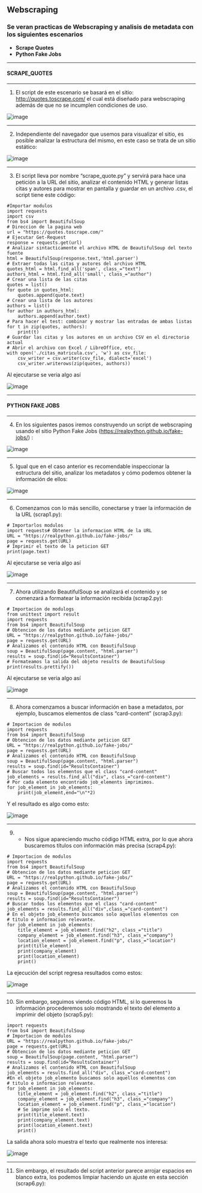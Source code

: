 ## Webscraping
### Se veran practicas de Webscraping y analisis de metadata con los siguientes escenarios
- **Scrape Quotes**
- **Python Fake Jobs**
___

#### SCRAPE_QUOTES
___
1. El script de este escenario se basará en el sitio: http://quotes.toscrape.com/ el cual está diseñado para webscraping además de que no se incumplen condiciones de uso.

![image](https://user-images.githubusercontent.com/111693854/204680050-1f9a63b3-fe40-4f64-a7f5-d4fb3f3309ca.png)

___
2. Independiente del navegador que usemos para visualizar el sitio, es posible analizar la
estructura del mismo, en este caso se trata de un sitio estático:

![image](https://user-images.githubusercontent.com/111693854/204680178-adcbfc1e-b61f-433a-bbf0-61e09e5940ff.png)

___
3. El script lleva por nombre “scrape_quote.py” y servirá para hace una petición a la URL del sitio, analizar el contenido HTML y generar listas citas y autores para mostrar en pantalla y guardar en un archivo .csv, el script tiene este código: 
~~~
#Importar modulos 
import requests
import csv 
from bs4 import BeautifulSoup
# Direccion de la pagina web
url = "https://quotes.toscrape.com/"
# Ejecutar Get-Request
response = requests.get(url)
# Analizar sintacticamente el archivo HTML de BeautifulSoup del texto fuente
html = BeautifulSoup(response.text,'html.parser')
# Extraer todas las citas y autores del archivo HTML
quotes_html = html.find_all('span', class_="text")
authors_html = html.find_all('small', class_="author")
# Crear una lista de las citas
quotes = list()
for quote in quotes_html:
    quotes.append(quote.text)
# Crear una lista de los autores
authors = list()
for author in authors_html:
    authors.append(author.text)
# Para hacer el test: combinar y mostrar las entradas de ambas listas
for t in zip(quotes, authors):
    print(t)
# Guardar las citas y los autores en un archivo CSV en el directorio actual
# Abrir el archivo con Excel / LibreOffice, etc.
with open('./citas_matricula.csv', 'w') as csv_file:
    csv_writer = csv.writer(csv_file, dialect='excel')
    csv_writer.writerows(zip(quotes, authors))
~~~
Al ejecutarse se veria algo así

![image](https://user-images.githubusercontent.com/111693854/204680499-48e5842a-647b-44fd-83c5-df65291cf5dc.png)

___

#### PYTHON FAKE JOBS
___
4.  En los siguientes pasos iremos construyendo un script de webscraping usando el sitio Python Fake Jobs (https://realpython.github.io/fake-jobs/) :

![image](https://user-images.githubusercontent.com/111693854/204680718-63cd2d11-f894-4fd1-8c19-bd40e345c4e3.png)

___
5. Igual que en el caso anterior es recomendable inspeccionar la estructura del sitio, analizar los metadatos y cómo podemos obtener la información de ellos: 

![image](https://user-images.githubusercontent.com/111693854/204680842-8f8e5b47-0834-4b7f-9449-2e225958d758.png)

___
6. Comenzamos con lo más sencillo, conectarse y traer la información de la URL (scrap1.py):
~~~
# Importarlos modulos
import requests# Obtener la informacion HTML de la URL
URL = "https://realpython.github.io/fake-jobs/"
page = requests.get(URL)
# Imprimir el texto de la peticion GET
print(page.text)
~~~
Al ejecutarse se veria algo así

![image](https://user-images.githubusercontent.com/111693854/204681071-76b73f25-2983-407d-b6db-80ef02071e37.png)

___
7. Ahora utilizando BeautifulSoup se analizará el contenido y se comenzará a formatear la información recibida (scrap2.py):
~~~
# Importacion de modulogs
from unittest import result
import requests
from bs4 import BeautifulSoup
# Obtencion de los datos mediante peticion GET
URL = "https://realpython.github.io/fake-jobs/"
page = requests.get(URL)
# Analizamos el contenido HTML con BeautifulSoup
soup = BeautifulSoup(page.content, "html.parser")
results = soup.find(id="ResultsContainer")
# Formateamos la salida del objeto results de BeautifulSoup
print(results.prettify())
~~~
Al ejecutarse se veria algo así 

![image](https://user-images.githubusercontent.com/111693854/204681235-c9bf4f66-5961-4092-9188-e1ddde0c94cd.png)

___
8. Ahora comenzamos a buscar información en base a metadatos, por ejemplo, buscamos elementos de class “card-content” (scrap3.py):
~~~
# Importacion de modulos
import requests
from bs4 import BeautifulSoup
# Obtencion de los datos mediante peticion GET 
URL = "https://realpython.github.io/fake-jobs/"
page = requests.get(URL)
# Analizamos el contenido HTML con BeautifulSoup
soup = BeautifulSoup(page.content, "html.parser")
results = soup.find(id="ResultsContainer")
# Buscar todos los elementos que el class "card-content"
job_elements = results.find_all("div", class_="card-content")
# Por cada elemento encontrado job_elements imprimimos.
for job_element in job_elements:
    print(job_element,end="\n"*2)
~~~
Y el resultado es algo como esto: 

![image](https://user-images.githubusercontent.com/111693854/204681404-49a54d3a-c227-4518-8f06-abbb7e1f825f.png)

___
9. - Nos sigue apareciendo mucho código HTML extra, por lo que ahora buscaremos títulos con información más precisa (scrap4.py):
~~~
# Importacion de modulos 
import requests
from bs4 import BeautifulSoup
# Obtencion de los datos mediante peticion GET
URL = "https://realpython.github.io/fake-jobs/"
page = requests.get(URL)
# Analizamos el contenido HTML con BeautifulSoup
soup = BeautifulSoup(page.content, "html.parser")
results = soup.find(id="ResultsContainer")
# Buscar todos los elementos que el class "card-content"
job_elements = results.find_all("div",class_="card-content")
# En el objeto job_elemento buscamos solo aquellos elementos con
# titulo e informacion relevante.
for job_element in job_elements:
    title_element = job_element.find("h2", class_="title")
    company_element = job_element.find("h3", class_="company")
    location_element = job_element.find("p", class_="location")
    print(title_element)
    print(company_element)
    print(location_element)
    print()
~~~
La ejecución del script regresa resultados como estos:

![image](https://user-images.githubusercontent.com/111693854/204681649-a8bdd422-c272-476e-a3c4-3d46b3f0c12e.png)

___
10. Sin embargo, seguimos viendo código HTML, si lo queremos la información procederemos solo mostrando el texto del elemento a imprimir del objeto (scrap5.py): 
~~~
import requests
from bs4 import BeautifulSoup
# Importacion de modulos 
URL = "https://realpython.github.io/fake-jobs/"
page = requests.get(URL)
# Obtencion de los datos mediante peticion GET 
soup = BeautifulSoup(page.content, "html.parser")
results = soup.find(id="ResultsContainer")
# Analizamos el contenido HTML con BeautifulSoup
job_elements = results.find_all("div", class_="card-content")
#En el objeto job_elemento buscamos solo aquellos elementos con
# titulo e informacion relevante.
for job_element in job_elements:
    title_element = job_element.find("h2", class_="title")
    company_element = job_element.find("h3", class_="company")
    location_element = job_element.find("p", class_="location")
    # Se imprime solo el texto.
    print(title_element.text)
    print(company_element.text)
    print(location_element.text)
    print()
~~~
La salida ahora solo muestra el texto que realmente nos interesa: 

![image](https://user-images.githubusercontent.com/111693854/204682810-9c59de89-0ac4-4b8f-ad43-d2d9c9d50421.png)

___
11. Sin embargo, el resultado del script anterior parece arrojar espacios en blanco extra, los podemos limpiar haciendo un ajuste en esta sección (scrap6.py):
~~~

~~~
